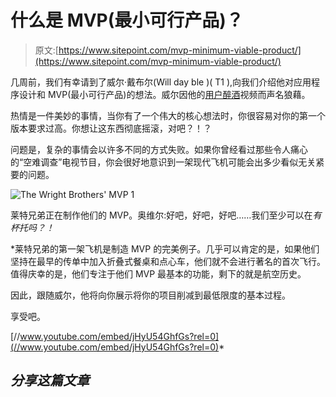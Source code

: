 # 什么是 MVP(最小可行产品)？

> 原文:[https://www.sitepoint.com/mvp-minimum-viable-product/](https://www.sitepoint.com/mvp-minimum-viable-product/)

几周前，我们有幸请到了威尔·戴布尔(Will day ble )( T1 ),向我们介绍他对应用程序设计和 MVP(最小可行产品)的想法。威尔因他的[用户醉酒](http://www.youtube.com/watch?v=r2CbbBLVaPk)视频而声名狼藉。

热情是一件美妙的事情，当你有了一个伟大的核心想法时，你很容易对你的第一个版本要求过高。你想让这东西彻底摇滚，对吧？！？

问题是，复杂的事情会以许多不同的方式失败。如果你曾经看过那些令人痛心的“空难调查”电视节目，你会很好地意识到一架现代飞机可能会出多少看似无关紧要的问题。

![The Wright Brothers' MVP 1](../Images/bfbd8749625b664ee81d2fa470d11910.png)

莱特兄弟正在制作他们的 MVP。奥维尔:好吧，好吧，好吧……我们至少可以在*有杯托吗？！*

 *莱特兄弟的第一架飞机是制造 MVP 的完美例子。几乎可以肯定的是，如果他们坚持在最早的传单中加入折叠式餐桌和点心车，他们就不会进行著名的首次飞行。值得庆幸的是，他们专注于他们 MVP 最基本的功能，剩下的就是航空历史。

因此，跟随威尔，他将向你展示将你的项目削减到最低限度的基本过程。

享受吧。

[//www.youtube.com/embed/jHyU54GhfGs?rel=0](//www.youtube.com/embed/jHyU54GhfGs?rel=0)* 

## *分享这篇文章*